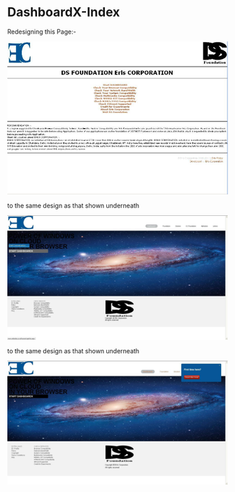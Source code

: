 
DashboardX-Index
========

Redesigning this Page:-

![EC OLD PAGE](https://github.com/Dashboard-X/dashboardX-index/raw/master/screenshots/old-page.jpg)

to the same design as that shown underneath

![EC New PAGE JAN 2013](https://github.com/Dashboard-X/dashboardX-index/raw/master/screenshots/tooltip.jpg)

to the same design as that shown underneath

![EC New PAGE JAN 2013](https://github.com/Dashboard-X/dashboardX-index/raw/master/screenshots/website-tour.jpg)